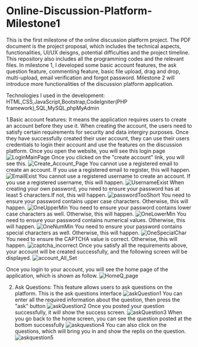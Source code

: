 # Online-Discussion-Platform-Milestone1
This is the first milestone of the online discussion platform project. The PDF document is the project proposal, which includes the technical aspects, functionalities, UI/UX deisgns, potential difficulties and the project timeline. This repository also includes all the programming codes and the relevant files. In milestone 1, I developed some basic account features, the ask question feature, commenting feature, basic file upload, drag and drop, multi-upload, email verification and forgot password. Milestone 2 will introduce more functionalities of the discussion platform application.

Technologies I used in the development: HTML,CSS,JavaScript,Bootstrap,CodeIgniter(PHP framework),SQL,MySQL,phpMyAdmin

1.Basic account features: It means the application requires users to create an account before they use it. When creating the account, the users need to satisfy certain requirements for security and data intergiry purposes. Once they have successfully created their user account, they can use their users credentials to login their account and use the features on the discussion platform. 
Once you open the website, you will see this login page
![LoginMainPage](https://github.com/jefjefhui/Online-Discussion-Platform-Milestone1/assets/73283123/b9dfdc75-e6f6-45ab-8c87-550c9263357a)
Once you clicked on the "create account" link, you will see this.
![Create_Account_Page](https://github.com/jefjefhui/Online-Discussion-Platform-Milestone1/assets/73283123/901ee1e6-8b78-48ea-b630-7a0277cae5f2)
You cannot use a registered email to create an account. If you use a registered email to register, this will happen.
![EmailExist](https://github.com/jefjefhui/Online-Discussion-Platform-Milestone1/assets/73283123/f9d6cd0a-2898-44d8-bf48-a1be677417b7)
You cannot use a registered username to create an account. If you use a registered username, this will happen.
![UsernameExist](https://github.com/jefjefhui/Online-Discussion-Platform-Milestone1/assets/73283123/5c1fb29d-fff5-4c26-9b31-9b00c333b66e)
When creating your own password, you need to ensure your password has at least 5 characters.If not, this will happen.
![passwordTooShort](https://github.com/jefjefhui/Online-Discussion-Platform-Milestone1/assets/73283123/4ffec927-a66e-481d-9501-141815d60bc2)
You need to ensure your password contains upper case characters. Otherwise, this will happen.
![OneUpperMin](https://github.com/jefjefhui/Online-Discussion-Platform-Milestone1/assets/73283123/8d548638-4e34-41c4-a415-6973dabae5a0)
You need to ensure your password contains lower case characters as well. Otherwise, this will happen.
![OneLowerMin](https://github.com/jefjefhui/Online-Discussion-Platform-Milestone1/assets/73283123/8a9e37e3-2f46-4125-b90d-7a35d6771af9)
You need to ensure your password contains numerical values. Otherwise, this will happen.
![OneNumMin](https://github.com/jefjefhui/Online-Discussion-Platform-Milestone1/assets/73283123/c64c48fa-5a73-493e-a211-fd2686479639)
You need to ensure your password contains special characters as well. Otherwise, this will happen.
![OneSpecialChar](https://github.com/jefjefhui/Online-Discussion-Platform-Milestone1/assets/73283123/5e8e1c13-7cc8-43ed-98b6-697ba13a7455)
You need to ensure the CAPTCHA value is correct. Otherwise, this will happen.
![captcha_incorrect](https://github.com/jefjefhui/Online-Discussion-Platform-Milestone1/assets/73283123/6a11da16-1f64-467b-9292-3baa3203315a)
Once you satisfy all the requirements above, your account will be created successfully, and the following screen will be displayed.
![account_All_Set](https://github.com/jefjefhui/Online-Discussion-Platform-Milestone1/assets/73283123/8b98111e-ddd6-431e-859e-8f0776130c41)

Once you login to your account, you will see the home page of the application, which is shown as follow.
![HomeQ_page](https://github.com/jefjefhui/Online-Discussion-Platform-Milestone1/assets/73283123/0d50e081-cbce-4b97-bd83-77123056f4d3)

2. Ask Questions: This feature allows users to ask questions on the platform.
This is the ask questions interface
![askQuestion1](https://github.com/jefjefhui/Online-Discussion-Platform-Milestone1/assets/73283123/9f7705e4-72d8-4452-ba0e-2a80b6275680)
You can enter all the required information about the question, then press the "ask" button
![askQuestion2](https://github.com/jefjefhui/Online-Discussion-Platform-Milestone1/assets/73283123/655c4d3e-5c2f-4e30-98a5-78dfbf1378c6)
Once you posted your question successfully, it will show the success screen.
![askQuestion3](https://github.com/jefjefhui/Online-Discussion-Platform-Milestone1/assets/73283123/539bd3b9-05e2-4c91-b1a6-30c71dc3673b)
When you go back to the home screen, you can see the question posted at the bottom successfully
![askquestion4](https://github.com/jefjefhui/Online-Discussion-Platform-Milestone1/assets/73283123/1c66a41e-14e4-447f-91b5-ccbb502d9939)
You can also click on the questions, which will bring you in and show the replis on the question.
![askquestion5](https://github.com/jefjefhui/Online-Discussion-Platform-Milestone1/assets/73283123/10a0f5ff-0456-4459-964d-5a685591a712)






